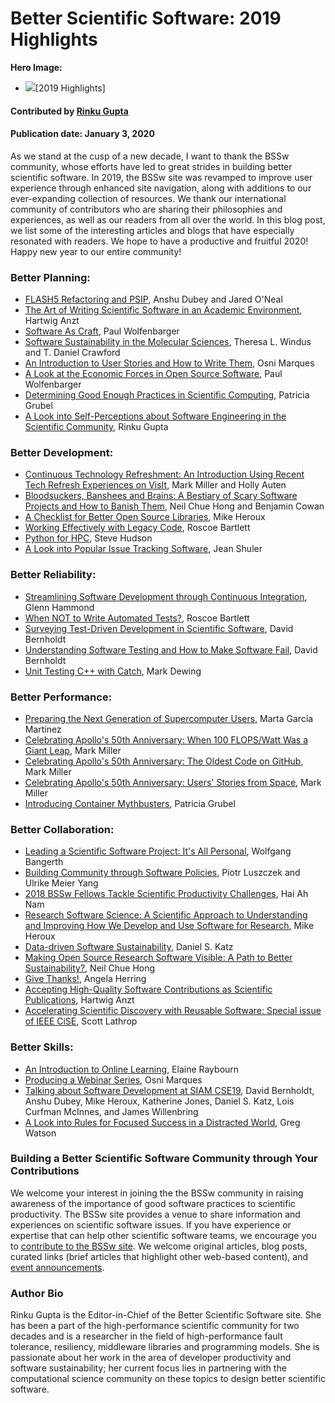 # Better Scientific Software: 2019 Highlights

**Hero Image:**
- <img src="https://github.com/betterscientificsoftware/images/raw/master/Blog_0120_Mantage.png" />[2019 Highlights]

#### Contributed by [Rinku Gupta](https://github.com/rinkug "Rinku Gupta GitHub Profile")

#### Publication date: January 3, 2020

As we stand at the cusp of a new decade, I want to thank the BSSw community, whose efforts have led to great strides in  building better scientific software. In 2019, the BSSw site was revamped to improve user experience through enhanced site navigation, along with additions to our ever-expanding collection of resources. We thank our international community of contributors who are sharing their philosophies and experiences, as well as our readers from all over the world. In this blog post, we list some of the interesting articles and blogs that have especially resonated with readers. We hope to have a productive and fruitful 2020! Happy new year to our entire community!

### Better Planning:
- [FLASH5 Refactoring and PSIP](https://bssw.io/blog_posts/flash5-refactoring-and-psip), Anshu Dubey and Jared  O'Neal
- [The Art of Writing Scientific Software in an Academic Environment](https://bssw.io/blog_posts/the-art-of-writing-scientific-software-in-an-academic-environment), Hartwig Anzt
- [Software As Craft](https://bssw.io/blog_posts/software-as-craft), Paul Wolfenbarger
- [Software Sustainability in the Molecular Sciences](https://bssw.io/blog_posts/software-sustainability-in-the-molecular-sciences), Theresa L. Windus and T. Daniel Crawford 
- [An Introduction to User Stories and How to Write Them](https://bssw.io/items/an-introduction-to-user-stories-and-how-to-write-them), Osni Marques
- [A Look at the Economic Forces in Open Source Software](https://bssw.io/items/a-look-at-the-economic-forces-in-open-source-software), Paul Wolfenbarger
- [Determining Good Enough Practices in Scientific Computing](https://bssw.io/items/determining-good-enough-practices-in-scientific-computing), Patricia Grubel
- [A Look into Self-Perceptions about Software Engineering in the Scientific Community](https://bssw.io/items/a-look-into-self-perceptions-about-software-engineering-in-the-scientific-community), Rinku Gupta

### Better Development:
- [Continuous Technology Refreshment: An Introduction Using Recent Tech Refresh Experiences on VisIt](https://bssw.io/blog_posts/continuous-technology-refreshment-an-introduction-using-recent-tech-refresh-experiences-on-visit), Mark Miller and Holly Auten
- [Bloodsuckers, Banshees and Brains: A Bestiary of Scary Software Projects and How to Banish Them](https://bssw.io/blog_posts/bloodsuckers-banshees-and-brains-a-bestiary-of-scary-software-projects-and-how-to-banish-them), Neil Chue Hong and Benjamin Cowan
- [A Checklist for Better Open Source Libraries](https://bssw.io/items/a-checklist-for-better-open-source-libraries), Mike Heroux
- [Working Effectively with Legacy Code](https://bssw.io/items/working-effectively-with-legacy-code/), Roscoe Bartlett
- [Python for HPC](https://bssw.io/items/python-for-hpc), Steve Hudson
- [A Look into Popular Issue Tracking Software](https://bssw.io/items/a-look-into-popular-issue-tracking-software), Jean Shuler

### Better Reliability:
- [Streamlining Software Development through Continuous Integration](https://bssw.io/blog_posts/streamlining-software-development-through-continuous-integration), Glenn Hammond
- [When NOT to Write Automated Tests?](https://bssw.io/blog_posts/when-not-to-write-automated-tests), Roscoe Bartlett
- [Surveying Test-Driven Development in Scientific Software](https://bssw.io/items/surveying-test-driven-development-in-scientific-software), David Bernholdt
- [Understanding Software Testing and How to Make Software Fail](https://bssw.io/items/understanding-software-testing-and-how-to-make-software-fail), David Bernholdt
- [Unit Testing C++ with Catch](https://bssw.io/items/unit-testing-c-with-catch/), Mark Dewing

### Better Performance:
- [Preparing the Next Generation of Supercomputer Users](https://bssw.io/blog_posts/preparing-the-next-generation-of-supercomputer-users), Marta Garcia Martinez
- [Celebrating Apollo's 50th Anniversary: When 100 FLOPS/Watt Was a Giant Leap](https://bssw.io/blog_posts/celebrating-apollo-s-50th-anniversary-when-100-flops-watt-was-a-giant-leap), Mark Miller
- [Celebrating Apollo's 50th Anniversary: The Oldest Code on GitHub](https://bssw.io/blog_posts/celebrating-apollo-s-50th-anniversary-the-oldest-code-on-github),  Mark Miller
- [Celebrating Apollo's 50th Anniversary: Users' Stories from Space](https://bssw.io/blog_posts/celebrating-apollo-s-50th-anniversary-users-stories-from-space),  Mark Miller
- [Introducing Container Mythbusters](https://bssw.io/items/introducing-container-mythbusters), Patricia Grubel

### Better Collaboration:
- [Leading a Scientific Software Project: It's All Personal](https://bssw.io/blog_posts/leading-a-scientific-software-project-it-s-all-personal), Wolfgang Bangerth
- [Building Community through Software Policies](https://bssw.io/blog_posts/building-community-through-software-policies), Piotr Luszczek and Ulrike Meier Yang 
- [2018 BSSw Fellows Tackle Scientific Productivity Challenges](https://bssw.io/blog_posts/2018-bssw-fellows-tackle-scientific-productivity-challenges), Hai Ah Nam
- [Research Software Science: A Scientific Approach to Understanding and Improving How We Develop and Use Software for Research](https://bssw.io/blog_posts/research-software-science-a-scientific-approach-to-understanding-and-improving-how-we-develop-and-use-software-for-research), Mike Heroux
- [Data-driven Software Sustainability](https://bssw.io/blog_posts/data-driven-software-sustainability), Daniel S. Katz
- [Making Open Source Research Software Visible: A Path to Better Sustainability?](https://bssw.io/blog_posts/making-open-source-research-software-visible-a-path-to-better-sustainability), Neil Chue Hong
- [Give Thanks!](https://bssw.io/blog_posts/give-thanks), Angela Herring
- [Accepting High-Quality Software Contributions as Scientific Publications](https://bssw.io/blog_posts/accepting-high-quality-software-contributions-as-scientific-publications), Hartwig Anzt
- [Accelerating Scientific Discovery with Reusable Software: Special issue of IEEE CiSE](https://bssw.io/blog_posts/accelerating-scientific-discovery-with-reusable-software-special-issue-of-ieee-cise), Scott Lathrop

### Better Skills:
- [An Introduction to Online Learning](https://bssw.io/items/an-introduction-to-online-learning), Elaine Raybourn
- [Producing a Webinar Series](https://bssw.io/items/producing-a-webinar-series), Osni Marques
- [Talking about Software Development at SIAM CSE19](https://bssw.io/blog_posts/talking-about-software-development-at-siam-cse19), David Bernholdt, Anshu Dubey, Mike Heroux, Katherine Jones, Daniel S. Katz, Lois Curfman McInnes, and James Willenbring
- [A Look into Rules for Focused Success in a Distracted World](https://bssw.io/items/a-look-into-rules-for-focused-success-in-a-distracted-world), Greg Watson

### Building a Better Scientific Software Community through Your Contributions

We welcome your interest in joining the the BSSw community in raising awareness of the importance of good software practices to scientific productivity.  The BSSw site provides a venue to share information and experiences on scientific software issues.   If you have experience or expertise that can help other scientific software teams, we encourage you to [contribute to the BSSw site](https://bssw.io/pages/what-to-contribute-content-for-better-scientific-software).  We welcome original articles, blog posts, curated links (brief articles that highlight other web-based content), and [event announcements](https://bssw.io/events).

### Author Bio
Rinku Gupta is the Editor-in-Chief of the Better Scientific Software site. She has been a part of the high-performance scientific community for two decades and is a researcher in the field of high-performance fault tolerance, resiliency, middleware libraries and programming models. She is passionate about her work in the area of developer productivity and software sustainability; her current focus lies in partnering with the computational science community on these topics to design better scientific software.

<!---
Publish: preview
RSS Update: 2020-01-03
Categories: collaboration
Topics: projects and organizations
Tags: bssw-article
Level: 2
Prerequisites: default
Aggregate: none
--->

